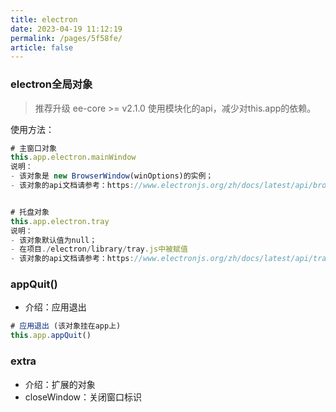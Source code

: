 ```yaml
---
title: electron
date: 2023-04-19 11:12:19
permalink: /pages/5f58fe/
article: false
---
```


###  electron全局对象

> 推荐升级 ee-core >= v2.1.0 使用模块化的api，减少对this.app的依赖。

使用方法：
```javascript
# 主窗口对象
this.app.electron.mainWindow
说明：
- 该对象是 new BrowserWindow(winOptions)的实例；
- 该对象的api文档请参考：https://www.electronjs.org/zh/docs/latest/api/browser-window


# 托盘对象
this.app.electron.tray
说明：
- 该对象默认值为null；
- 在项目./electron/library/tray.js中被赋值
- 该对象的api文档请参考：https://www.electronjs.org/zh/docs/latest/api/tray
```
###  appQuit()

- 介绍：应用退出
```javascript
# 应用退出 (该对象挂在app上)
this.app.appQuit()
```

###  extra

- 介绍：扩展的对象 
- closeWindow：关闭窗口标识

